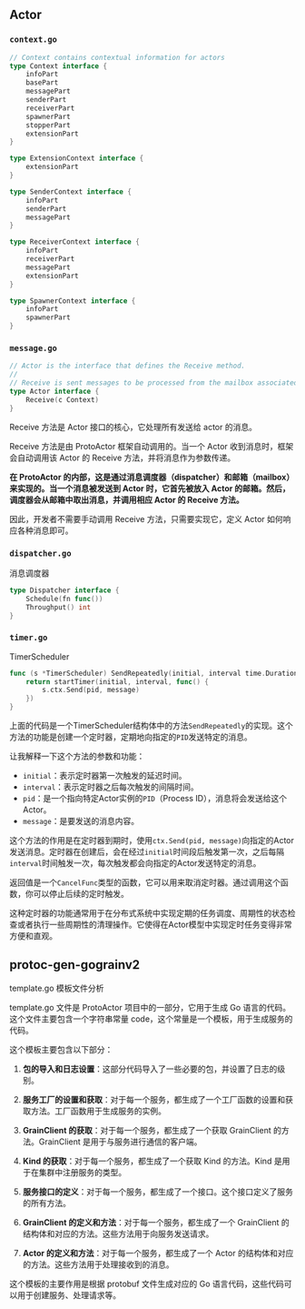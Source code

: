 ## Actor

### `context.go`

```go
// Context contains contextual information for actors
type Context interface {
	infoPart
	basePart
	messagePart
	senderPart
	receiverPart
	spawnerPart
	stopperPart
	extensionPart
}

type ExtensionContext interface {
	extensionPart
}

type SenderContext interface {
	infoPart
	senderPart
	messagePart
}

type ReceiverContext interface {
	infoPart
	receiverPart
	messagePart
	extensionPart
}

type SpawnerContext interface {
	infoPart
	spawnerPart
}
```



### `message.go`

```go
// Actor is the interface that defines the Receive method.
//
// Receive is sent messages to be processed from the mailbox associated with the instance of the actor
type Actor interface {
	Receive(c Context)
}
```

Receive 方法是 Actor 接口的核心，它处理所有发送给 actor 的消息。

Receive 方法是由 ProtoActor 框架自动调用的。当一个 Actor 收到消息时，框架会自动调用该 Actor 的 Receive 方法，并将消息作为参数传递。

**在 ProtoActor 的内部，这是通过消息调度器（dispatcher）和邮箱（mailbox）来实现的。当一个消息被发送到 Actor 时，它首先被放入 Actor 的邮箱。然后，调度器会从邮箱中取出消息，并调用相应 Actor 的 Receive 方法。**

因此，开发者不需要手动调用 Receive 方法，只需要实现它，定义 Actor 如何响应各种消息即可。



### `dispatcher.go` 

消息调度器

```go
type Dispatcher interface {
	Schedule(fn func())
	Throughput() int
}
```

### `timer.go`

TimerScheduler

```go
func (s *TimerScheduler) SendRepeatedly(initial, interval time.Duration, pid *actor.PID, message interface{}) CancelFunc {
	return startTimer(initial, interval, func() {
		s.ctx.Send(pid, message)
	})
}
```

上面的代码是一个TimerScheduler结构体中的方法`SendRepeatedly`的实现。这个方法的功能是创建一个定时器，定期地向指定的`PID`发送特定的消息。

让我解释一下这个方法的参数和功能：

- `initial`：表示定时器第一次触发的延迟时间。
- `interval`：表示定时器之后每次触发的间隔时间。
- `pid`：是一个指向特定Actor实例的`PID`（Process ID），消息将会发送给这个Actor。
- `message`：是要发送的消息内容。

这个方法的作用是在定时器到期时，使用`ctx.Send(pid, message)`向指定的Actor发送消息。定时器在创建后，会在经过`initial`时间段后触发第一次，之后每隔`interval`时间触发一次，每次触发都会向指定的Actor发送特定的消息。

返回值是一个`CancelFunc`类型的函数，它可以用来取消定时器。通过调用这个函数，你可以停止后续的定时触发。

这种定时器的功能通常用于在分布式系统中实现定期的任务调度、周期性的状态检查或者执行一些周期性的清理操作。它使得在Actor模型中实现定时任务变得非常方便和直观。







## protoc-gen-gograinv2

template.go 模板文件分析

template.go 文件是 ProtoActor 项目中的一部分，它用于生成 Go 语言的代码。这个文件主要包含一个字符串常量 code，这个常量是一个模板，用于生成服务的代码。

这个模板主要包含以下部分：

1. **包的导入和日志设置**：这部分代码导入了一些必要的包，并设置了日志的级别。

2. **服务工厂的设置和获取**：对于每一个服务，都生成了一个工厂函数的设置和获取方法。工厂函数用于生成服务的实例。

3. **GrainClient 的获取**：对于每一个服务，都生成了一个获取 GrainClient 的方法。GrainClient 是用于与服务进行通信的客户端。

4. **Kind 的获取**：对于每一个服务，都生成了一个获取 Kind 的方法。Kind 是用于在集群中注册服务的类型。

5. **服务接口的定义**：对于每一个服务，都生成了一个接口。这个接口定义了服务的所有方法。

6. **GrainClient 的定义和方法**：对于每一个服务，都生成了一个 GrainClient 的结构体和对应的方法。这些方法用于向服务发送请求。

7. **Actor 的定义和方法**：对于每一个服务，都生成了一个 Actor 的结构体和对应的方法。这些方法用于处理接收到的消息。

这个模板的主要作用是根据 protobuf 文件生成对应的 Go 语言代码，这些代码可以用于创建服务、处理请求等。